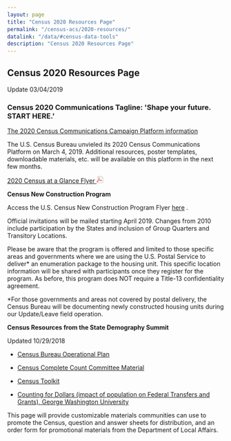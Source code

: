 ```yaml
---
layout: page
title: "Census 2020 Resources Page"
permalink: "/census-acs/2020-resources/"
datalink: "/data/#census-data-tools"
description: "Census 2020 Resources Page"
---
```


## Census 2020 Resources Page

Update 03/04/2019

### Census 2020 Communications Tagline: 'Shape your future. START HERE.'

[The 2020 Census Communications Campaign Platform information](https://www.census.gov/newsroom/press-releases/2019/2020-campaign-logo.html)

The U.S. Census Bureau unvieled its 2020 Census Communications Platform on March 4, 2019.  Additional resources, poster templates, downloadable materials, etc. will be available on this platform in the next few months.

[2020 Census at a Glance Flyer ![pdf](/images/page_white_acrobat.png 'download pdf file')](https://drive.google.com/open?id=15BmGnnARZKv_1GYwaraYqshXTYfeCCgp)

**Census New Construction Program**

Access the U.S. Census New Construction Program Flyer [here](https://drive.google.com/open?id=150NAdBhsWChmsYvcVtvJDodcMfqyt1kp) . 

Official invitations will be mailed starting April 2019.  Changes from 2010 include participation by the States and inclusion of Group Quarters and Transitory Locations.


Please be aware that the program is offered and limited to those specific areas and governments where we are using the U.S. Postal Service to deliver* an enumeration package to the housing unit.  This specific location information will be shared with participants once they register for the program.  As before, this program does NOT require a Title-13 confidentiality agreement.


*For those governments and areas not covered by postal delivery, the Census Bureau will be documenting newly constructed housing units during our Update/Leave field operation.



**Census Resources from the State Demography Summit**

Updated 10/29/2018

* [Census Bureau Operational Plan](https://www.census.gov/programs-surveys/decennial-census/2020-census/planning-management/program-briefings.html)

*	[Census Complete Count Committee Material](https://www.census.gov/programs-surveys/decennial-census/2020-census/complete_count.html)

*	[Census Toolkit](https://www.census.gov/partners/toolkits.html) 

*	[Counting for Dollars (impact of population on Federal Transfers and Grants), George Washington University](https://gwipp.gwu.edu/counting-dollars-2020-role-decennial-census-geographic-distribution-federal-funds) 

 
This page will provide customizable materials communities can use to promote the Census, question and answer sheets for distribution, and an order form for promotional materials from the Department of Local Affairs.
 


